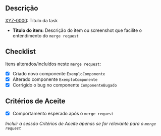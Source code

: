 ## Descrição

[XYZ-0000](https://company.com/browse/XYZ-0000): Título da task

- **Título do item:** Descrição do item ou screenshot que facilite o entendimento do `merge request`

## Checklist

Itens alterados/incluídos neste `merge request`:

- [x] Criado novo componente `ExemploComponente`
- [x] Alterado componente `ExemploComponente`
- [x] Corrigido o bug no componente `ComponenteBugado`

## Critérios de Aceite

- [x] Comportamento esperado após o `merge request`

_Incluir a sessão Critérios de Aceite apenas se for relevante para o `merge request`_
